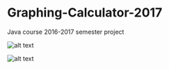 # Graphing-Calculator-2017
Java course 2016-2017 semester project


![alt text](Graphing-Calculator-2017/Graphing_calculator.png "Graphing Calculator")

![alt text](Scientific_calculator.png "Graphing Calculator")
